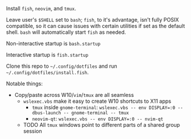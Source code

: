 Install `fish`, `neovim`, and `tmux`.

Leave user's `$SHELL` set to `bash`; `fish`, to it's advantage, isn't fully
POSIX compatible, so it can cause issues with certain utilities if set as the
default shell. `bash` will automatically start `fish` as needed.

Non-interactive startup is `bash.startup`

Interactive startup is `fish.startup`

Clone this repo to `~/.config/dotfiles` and run `~/.config/dotfiles/install.fish`.

Notable things:
  - Copy/paste across W10/`vim`/`tmux` are all seamless
	- `wslexec.vbs` make it easy to create W10 shortcuts to X11 apps
		- `tmux` inside `gnome-terminal`: `wslexec.vbs -- env DISPLAY=:0 -- dbus-launch -- gnome-terminal -- tmux`
		- `neovim-qt`: `wslexec.vbs -- env DISPLAY=:0 -- nvim-qt`
	- TODO All `tmux` windows point to different parts of a shared group session

